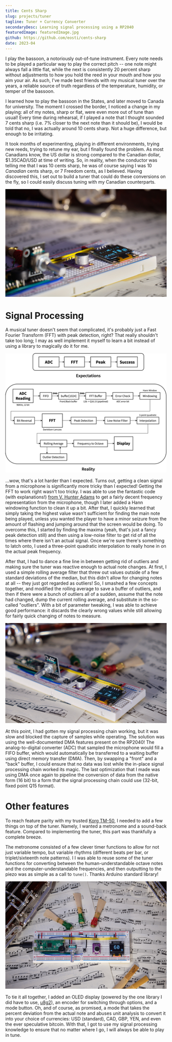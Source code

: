 ```yaml
---
title: Cents Sharp
slug: projects/tuner
tagline: Tuner + Currency Converter
secondaryDesc: Learning signal processing using a RP2040
featuredImage: featuredImage.jpg
github: https://github.com/eosti/cents-sharp
date: 2023-04
---
```


I play the bassoon, a notoriously out-of-tune instrument. 
Every note needs to be played a particular way to play the correct pitch -- one note might always fall a little flat, while the next is consistently 20 percent sharp without adjustments to how you hold the reed in your mouth and how you aim your air. 
As such, I've made best friends with my musical tuner over the years, a reliable source of truth regardless of the temperature, humidity, or temper of the bassoon. 

I learned how to play the bassoon in the States, and later moved to Canada for university. 
The moment I crossed the border, I noticed a change in my playing: all of my notes, sharp or flat, were even more out of tune than usual!
Every time during rehearsal, if I played a note that I thought sounded 7 cents sharp (i.e. 7% closer to the next note than it should be), I would be told that no, I was actually around 10 cents sharp. 
Not a huge difference, but enough to be irritating. 

It took months of experimenting, playing in different environments, trying new reeds, trying to retune my ear, but I finally found the problem. 
As most Canadians know, the US dollar is strong compared to the Canadian dollar, $1.35CAD/USD at time of writing. 
So, in reality, when the conductor was telling me that I was 10 cents sharp, he was of course saying I was 10 *Canadian* cents sharp, or 7 Freedom cents, as I believed. 
Having discovered this, I set out to build a tuner that could do these conversions on the fly, so I could easily discuss tuning with my Canadian counterparts. 

![Keeping me honest, in any country you'd like](international.jpg)

# Signal Processing

A musical tuner doesn't seem that complicated, it's probably just a Fast Fourier Transform (FFT) with peak detection, right?
That really shouldn't take too long; I may as well implement it myself to learn a bit instead of using a library to magically do it for me. 

![Expectations vs reality, signal processing edition](block-diagram.png)

...wow, that's a lot harder than I expected. 
Turns out, getting a clean signal from a microphone is significantly more tricky than I expected!
Getting the FFT to work right wasn't too tricky. I was able to use the fantastic code (with explanations!) [from V. Hunter Adams](https://vanhunteradams.com/FFT/FFT.html) to get a fairly decent frequency representation from the microphone, though I later added a Hann windowing function to clean it up a bit. 
After that, I quickly learned that simply taking the highest value wasn't sufficient for finding the main note being played, unless you wanted the player to have a minor seizure from the amount of flashing and jumping around that the screen would be doing. 
To overcome this, I started by finding the maxima (yeah, that's just a fancy peak detection still) and then using a low-noise filter to get rid of all the times where there isn't an actual signal. 
Once we're sure there's something to latch onto, I used a three-point quadratic interpolation to really hone in on the actual peak frequency. 

After that, I had to dance a fine line in between getting rid of outliers and making sure the tuner was reactive enough to actual note changes. 
At first, I used a simple rolling average filter that threw out values outside of a few standard deviations of the median, but this didn't allow for changing notes at all -- they just got regarded as outliers!
So, I smashed a few concepts together, and modified the rolling average to save a buffer of outliers, and then if there were a bunch of outliers all of a sudden, assume that the note had changed, dump the current rolling average, and substitute in the so-called "outliers". 
With a bit of parameter tweaking, I was able to achieve good performance: it discards the clearly wrong values while still allowing for fairly quick changing of notes to measure. 

![It tunes!](tuner-normal.jpg)

At this point, I had gotten my signal processing chain working, but it was slow and blocked the capture of samples while operating. 
The solution was using the well-documented DMA features present on the RP2040!
The analog-to-digital converter (ADC) that sampled the microphone would fill a FIFO buffer, which would automatically be transferred to a waiting buffer using direct memory transfer (DMA). 
Then, by swapping a "front" and a "back" buffer, I could ensure that no data was lost while the in-place signal processing chain worked its magic. 
The last optimization that I made was using DMA once again to pipeline the conversion of data from the native form (16 bit) to a form that the signal processing chain could use (32-bit, fixed point Q15 format). 

# Other features

To reach feature parity with my trusted [Korg TM-50](https://www.korg.com/caen/products/tuners/tm_50/), I needed to add a few things on top of the tuner. 
Namely, I wanted a metronome and a sound-back feature. 
Compared to implementing the tuner, this part was thankfully a complete breeze. 

The metronome consisted of a few clever timer functions to allow for not just variable tempo, but variable rhythms (different beats per bar, or triplet/sixteenth note patterns). l
I was able to reuse some of the tuner functions for converting between the human-understandable octave notes and the computer-understandable frequencies, and then outputting to the piezo was as simple as a call to `tune()`.
Thanks Arduino standard library!

![Metronome mode](metronome.jpg)

To tie it all together, I added an OLED display (powered by the one library I did have to use, [u8g2](https://github.com/olikraus/u8g2)), an encoder for switching through options, and a mode button. 
Oh, and of course, as promised, a mode that takes the percent deviation from the actual note and abuses unit analysis to convert it into your choice of currencies: USD (standard), CAD, GBP, YEN, and even the ever speculative bitcoin. 
With that, I got to use my signal processing knowledge to ensure that no matter where I go, I will always be able to play in tune. 

